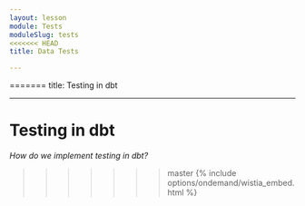 ```yaml
---
layout: lesson
module: Tests
moduleSlug: tests
<<<<<<< HEAD
title: Data Tests

---
```


=======
title: Testing in dbt

---

# Testing in dbt
_How do we implement testing in dbt?_

>>>>>>> master
{% include options/ondemand/wistia_embed.html %}
